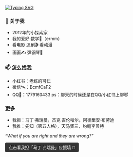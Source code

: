 
[![Typing SVG](https://readme-typing-svg.demolab.com/?lines=ermm...;My+Name+is+lldkr&center=true&font=Lato&size=32&color=0066CC)](https://git.io/typing-svg)


### 👋 关于我  
- 2012年的小探索家
- 我的爱好:数学🟰（ermm）
- 看电影 追剧🎬 看动漫 
- 画画✍️ 弹钢琴🎹 


### 📫 怎么找我  
- 小红书：老练的可仁
- 微信🛰️：BcmfCaF2
- QQ🐧：1779160433
  ps：聊天的时候还是在QQ/小红书上聊😈

### 更多
- 我担：马丁·弗瑞曼，杰克·吉伦哈尔，阿德里安·布劳迪
- 我推：先知（第五人格），天马贤三，约翰李贝特


<!-- 小装饰 -->
*“What if you are right and they are wrong?”*

<!-- 应援彩蛋：点击展开照片墙 -->
<button id="showSupport" style="background: #333; color: white; border: none; padding: 6px 12px; border-radius: 4px; cursor: pointer;">
  点击看我担「马丁·弗瑞曼」应援墙 📸
</button>

<div id="supportWall" style="
  display: none; 
  margin-top: 10px; 
  padding: 10px; 
  background: #1e1e1e; 
  border-radius: 8px;
">
  <img src="https://www.indiewire.com/wp-content/uploads/2017/01/sherlock_s4_ep1_015-e1483325579393.jpg?w=3000&h=1687&crop=1&resize=1200%2C675" width="150" style="margin-right: 10px; border-radius: 4px;">
 <p style="margin-top: 8px; color: #999;">「小自由！」</p>
</div>

<script>
document.getElementById('showSupport').addEventListener('click', () => {
  const wall = document.getElementById('supportWall');
  wall.style.display = wall.style.display === 'none' ? 'block' : 'none';
});
</script>
